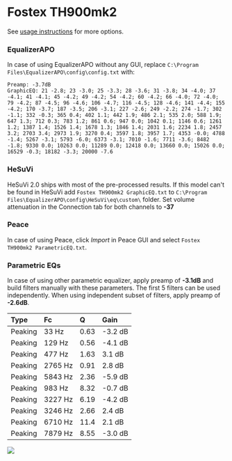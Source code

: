 # Fostex TH900mk2
See [usage instructions](https://github.com/jaakkopasanen/AutoEq#usage) for more options.

### EqualizerAPO
In case of using EqualizerAPO without any GUI, replace `C:\Program Files\EqualizerAPO\config\config.txt`
with:
```
Preamp: -3.7dB
GraphicEQ: 21 -2.8; 23 -3.0; 25 -3.3; 28 -3.6; 31 -3.8; 34 -4.0; 37 -4.1; 41 -4.1; 45 -4.2; 49 -4.2; 54 -4.2; 60 -4.2; 66 -4.0; 72 -4.0; 79 -4.2; 87 -4.5; 96 -4.6; 106 -4.7; 116 -4.5; 128 -4.6; 141 -4.4; 155 -4.2; 170 -3.7; 187 -3.5; 206 -3.1; 227 -2.6; 249 -2.2; 274 -1.7; 302 -1.1; 332 -0.3; 365 0.4; 402 1.1; 442 1.9; 486 2.1; 535 2.0; 588 1.9; 647 1.3; 712 0.3; 783 1.2; 861 0.6; 947 0.0; 1042 0.1; 1146 0.6; 1261 1.2; 1387 1.4; 1526 1.4; 1678 1.3; 1846 1.4; 2031 1.6; 2234 1.8; 2457 3.2; 2703 3.4; 2973 1.9; 3270 0.4; 3597 1.8; 3957 1.7; 4353 -0.0; 4788 -1.4; 5267 -3.1; 5793 -6.0; 6373 -3.1; 7010 -1.6; 7711 -3.6; 8482 -1.8; 9330 0.0; 10263 0.0; 11289 0.0; 12418 0.0; 13660 0.0; 15026 0.0; 16529 -0.3; 18182 -3.3; 20000 -7.6
```

### HeSuVi
HeSuVi 2.0 ships with most of the pre-processed results. If this model can't be found in HeSuVi add
`Fostex TH900mk2 GraphicEQ.txt` to `C:\Program Files\EqualizerAPO\config\HeSuVi\eq\custom\` folder.
Set volume attenuation in the Connection tab for both channels to **-37**

### Peace
In case of using Peace, click *Import* in Peace GUI and select `Fostex TH900mk2 ParametricEQ.txt`.

### Parametric EQs
In case of using other parametric equalizer, apply preamp of **-3.1dB** and build filters manually
with these parameters. The first 5 filters can be used independently.
When using independent subset of filters, apply preamp of **-2.6dB**.

| Type    | Fc      |     Q | Gain    |
|:--------|:--------|:------|:--------|
| Peaking | 33 Hz   |  0.63 | -3.2 dB |
| Peaking | 129 Hz  |  0.56 | -4.1 dB |
| Peaking | 477 Hz  |  1.63 | 3.1 dB  |
| Peaking | 2765 Hz |  0.91 | 2.8 dB  |
| Peaking | 5843 Hz |  2.36 | -5.9 dB |
| Peaking | 983 Hz  |  8.32 | -0.7 dB |
| Peaking | 3227 Hz |  6.19 | -4.2 dB |
| Peaking | 3246 Hz |  2.66 | 2.4 dB  |
| Peaking | 6710 Hz | 11.4  | 2.1 dB  |
| Peaking | 7879 Hz |  8.55 | -3.0 dB |

![](https://raw.githubusercontent.com/jaakkopasanen/AutoEq/master/results/innerfidelity/sbaf-serious/Fostex%20TH900mk2/Fostex%20TH900mk2.png)